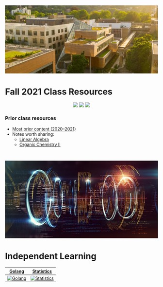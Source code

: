 ![Portland State University](assets/images/psu.jpg)

<h1>Fall 2021 Class Resources</h1>

 <p align="center">
    <a title="Applied Linear Algebra">
    <img src="https://img.shields.io/badge/MTH 343-not started-orange">
    </a>
    <a title="Calculus III">
    <img src="https://img.shields.io/badge/MTH 253-not started-orange">
    </a>
    <a title="Intro to Computer Science">
    <img src="https://img.shields.io/badge/CS 162-not started-orange">
    </a>
</p>

<h3>Prior class resources</h3>

- [Most prior content (2020&ndash;2021)](prior/prior.tar.gz)
- Notes worth sharing:
  - [Linear Algebra](prior/mth-256.pdf)
  - [Organic Chemistry II](prior/ch-335.pdf)

<br>

![Independent Learning](assets/images/code.jpg)

 <h1>Independent Learning</h1>

|             [Golang](/go)              |              [Statistics](/statistics)               |
| :------------------------------------: | :--------------------------------------------------: |
| [![Golang](assets/images/go.ico)](/go) | [![Statistics](assets/images/stat.ico)](/statistics) |

